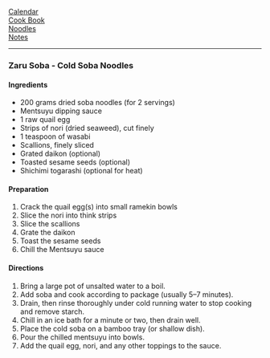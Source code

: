 [Calendar](https://github.com/vmsmith/EDT/blob/master/calendar.md)    
[Cook Book](https://github.com/vmsmith/Cookbook/blob/master/README.md)    
[Noodles](https://github.com/vmsmith/Cookbook/blob/master/noodles.md)   
[Notes](https://github.com/vmsmith/Cookbook/blob/master/notes.md)    

-----    

### Zaru Soba - Cold Soba Noodles    

#### Ingredients   
* 200 grams dried soba noodles (for 2 servings)
* Mentsuyu dipping sauce   
* 1 raw quail egg   
* Strips of nori (dried seaweed), cut finely
* 1 teaspoon of wasabi
* Scallions, finely sliced
* Grated daikon (optional)
* Toasted sesame seeds (optional)
* Shichimi togarashi (optional for heat)

#### Preparation     
1. Crack the quail egg(s) into small ramekin bowls
2. Slice the nori into think strips
3. Slice the scallions
4. Grate the daikon
5. Toast the sesame seeds
6. Chill the Mentsuyu sauce   


#### Directions   
1. Bring a large pot of unsalted water to a boil.    
2. Add soba and cook according to package (usually 5–7 minutes).
3. Drain, then rinse thoroughly under cold running water to stop cooking and remove starch.
4. Chill in an ice bath for a minute or two, then drain well.
5. Place the cold soba on a bamboo tray (or shallow dish).  
6. Pour the chilled mentsuyu into bowls.
7. Add the quail egg, nori, and any other toppings to the sauce.





